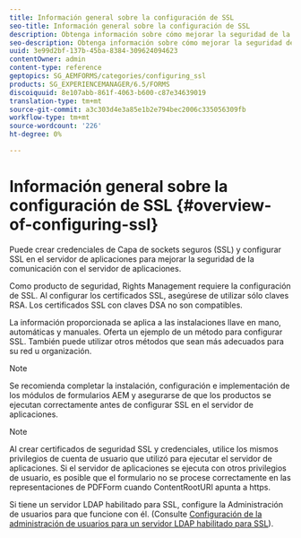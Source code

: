 ```yaml
---
title: Información general sobre la configuración de SSL
seo-title: Información general sobre la configuración de SSL
description: Obtenga información sobre cómo mejorar la seguridad de la comunicación mediante la configuración de SSL.
seo-description: Obtenga información sobre cómo mejorar la seguridad de la comunicación mediante la configuración de SSL.
uuid: 3e99d2bf-137b-45ba-8384-309624094623
contentOwner: admin
content-type: reference
geptopics: SG_AEMFORMS/categories/configuring_ssl
products: SG_EXPERIENCEMANAGER/6.5/FORMS
discoiquuid: 8e107abb-861f-4063-b600-c87e34639019
translation-type: tm+mt
source-git-commit: a3c303d4e3a85e1b2e794bec2006c335056309fb
workflow-type: tm+mt
source-wordcount: '226'
ht-degree: 0%

---
```



# Información general sobre la configuración de SSL {#overview-of-configuring-ssl}

Puede crear credenciales de Capa de sockets seguros (SSL) y configurar SSL en el servidor de aplicaciones para mejorar la seguridad de la comunicación con el servidor de aplicaciones.

Como producto de seguridad, Rights Management requiere la configuración de SSL. Al configurar los certificados SSL, asegúrese de utilizar sólo claves RSA. Los certificados SSL con claves DSA no son compatibles.

La información proporcionada se aplica a las instalaciones llave en mano, automáticas y manuales. Oferta un ejemplo de un método para configurar SSL. También puede utilizar otros métodos que sean más adecuados para su red u organización.

>[!NOTE]
>
>Se recomienda completar la instalación, configuración e implementación de los módulos de formularios AEM y asegurarse de que los productos se ejecutan correctamente antes de configurar SSL en el servidor de aplicaciones.

>[!NOTE]
>
>Al crear certificados de seguridad SSL y credenciales, utilice los mismos privilegios de cuenta de usuario que utilizó para ejecutar el servidor de aplicaciones. Si el servidor de aplicaciones se ejecuta con otros privilegios de usuario, es posible que el formulario no se procese correctamente en las representaciones de PDFForm cuando ContentRootURI apunta a https.

Si tiene un servidor LDAP habilitado para SSL, configure la Administración de usuarios para que funcione con él. (Consulte [Configuración de la administración de usuarios para un servidor LDAP habilitado para SSL](/help/forms/using/admin-help/configure-user-management-ssl-enabled.md#configure-user-management-for-an-ssl-enabled-ldap-server)).
